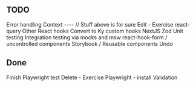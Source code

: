 ## TODO

Error handling
Context
---- // Stuff above is for sure
Edit - Exercise
react-query
Other React hooks
Convert to Ky
custom hooks
NextJS
Zod
Unit testing
Integration testing via mocks and msw
react-hook-form / uncontrolled components
Storybook / Reusable components
Undo

## Done

Finish Playwright test
Delete - Exercise
Playwright - install
Validation

